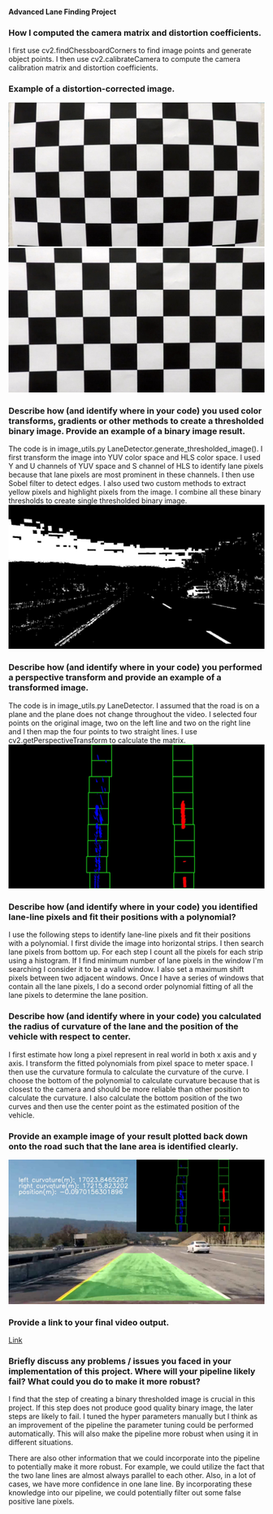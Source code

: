 **Advanced Lane Finding Project**

[image1]: ./for_writeup/calibration0.jpg "Calibration Before"
[image2]: ./for_writeup/calibration1.jpg "Calibration After"
[image3]: ./for_writeup/thresholded.jpg "Thresholded"
[image4]: ./for_writeup/transformed.jpg "Transformed"
[image5]: ./for_writeup/plotted_back.jpg "Plotted Back"

### How I computed the camera matrix and distortion coefficients.

I first use cv2.findChessboardCorners to find image points and generate object points. I then use cv2.calibrateCamera to compute the camera calibration matrix and distortion coefficients.

### Example of a distortion-corrected image.
![alt text][image1]
![alt text][image2]

### Describe how (and identify where in your code) you used color transforms, gradients or other methods to create a thresholded binary image. Provide an example of a binary image result.

The code is in image_utils.py LaneDetector.generate_thresholded_image(). I first transform the image into YUV color space and HLS color space. I used Y and U channels of YUV space and S channel of HLS to identify lane pixels because that lane pixels are most prominent in these channels. I then use Sobel filter to detect edges. I also used two custom methods to extract yellow pixels and highlight pixels from the image. I combine all these binary thresholds to create single thresholded binary image.
![alt text][image3]

### Describe how (and identify where in your code) you performed a perspective transform and provide an example of a transformed image.

The code is in image_utils.py LaneDetector. I assumed that the road is on a plane and the plane does not change throughout the video. I selected four points on the original image, two on the left line and two on the right line and I then map the four points to two straight lines. I use cv2.getPerspectiveTransform to calculate the matrix.
![alt text][image4]

### Describe how (and identify where in your code) you identified lane-line pixels and fit their positions with a polynomial?
I use the following steps to identify lane-line pixels and fit their positions with a polynomial. I first divide the image into horizontal strips. I then search lane pixels from bottom up. For each step I count all the pixels for each strip using a histogram. If I find minimum number of lane pixels in the window I'm searching I consider it to be a valid window. I also set a maximum shift pixels between two adjacent windows. Once I have a series of windows that contain all the lane pixels, I do a second order polynomial fitting of all the lane pixels to determine the lane position.

### Describe how (and identify where in your code) you calculated the radius of curvature of the lane and the position of the vehicle with respect to center.
I first estimate how long a pixel represent in real world in both x axis and y axis. I transform the fitted polynomials from pixel space to meter space. I then use the curvature formula to calculate the curvature of the curve. I choose the bottom of the polynomial to calculate curvature because that is closest to the camera and should be more reliable than other position to calculate the curvature. I also calculate the bottom position of the two curves and then use the center point as the estimated position of the vehicle.

### Provide an example image of your result plotted back down onto the road such that the lane area is identified clearly.
![alt text][image5]

### Provide a link to your final video output.
[Link](https://www.youtube.com/watch?v=1QlorLyxOmk)


### Briefly discuss any problems / issues you faced in your implementation of this project. Where will your pipeline likely fail? What could you do to make it more robust?

I find that the step of creating a binary thresholded image is crucial in this project. If this step does not produce good quality binary image, the later steps are likely to fail. I tuned the hyper parameters manually but I think as an improvement of the pipeline the parameter tuning could be performed automatically. This will also make the pipeline more robust when using it in different situations. 

There are also other information that we could incorporate into the pipeline to potentially make it more robust. For example, we could utilize the fact that the two lane lines are almost always parallel to each other. Also, in a lot of cases, we have more confidence in one lane line. By incorporating these knowledge into our pipeline, we could potentially filter out some false positive lane pixels.
